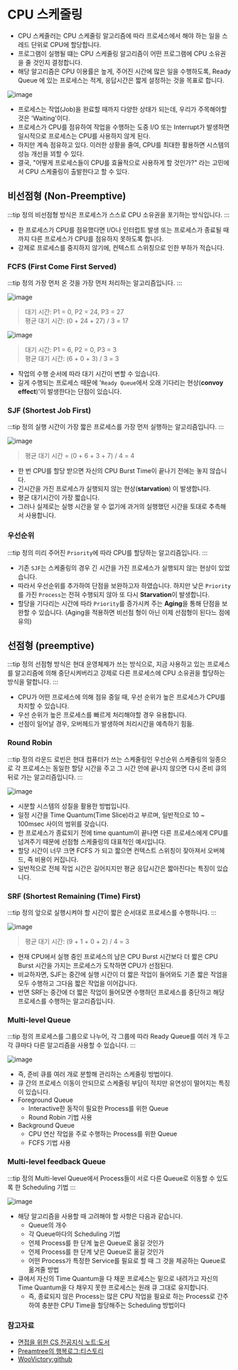 # CPU 스케줄링

- CPU 스케줄러는 CPU 스케줄링 알고리즘에 따라 프로세스에서 해야 하는 일을 스레드 단위로 CPU에 할당합니다.
- 프로그램이 실행될 떄는 CPU 스케줄링 알고리즘이 어떤 프로그램에 CPU 소유권을 줄 것인지 결정합니다.
- 해당 알고리즘은 CPU 이용률은 높게, 주어진 시간에 많은 일을 수행하도록, Ready Queue 에 있는 프로세스는 적게, 응답시간은 짧게 설정하는 것을 목표로 합니다.

![image](https://user-images.githubusercontent.com/50647845/178168301-9a4cf44f-f3be-424b-8ef6-bd782f7bdd83.png)

- 프로세스는 작업(Job)을 완료할 때까지 다양한 상태가 되는데, 우리가 주목해야할 것은 'Waiting'이다.
- 프로세스가 CPU를 점유하여 작업을 수행하는 도중 I/O 또는 Interrupt가 발생하면 일시적으로 프로세스는 CPU를 사용하지 않게 된다.
- 하지만 계속 점유하고 있다. 이러한 상황을 줄여, CPU를 최대한 활용하면 시스템의 성능 개선을 꾀할 수 있다.
- 결국, "어떻게 프로세스들이 CPU를 효율적으로 사용하게 할 것인가?" 라는 고민에서 CPU 스케줄링이 출발한다고 할 수 있다.

## 비선점형 (Non-Preemptive)

:::tip 정의
비선점형 방식은 프로세스가 스스로 CPU 소유권을 포기하는 방식입니다.
:::

- 한 프로세스가 CPU를 점유했다면 I/O나 인터럽트 발생 또는 프로세스가 종료될 때까지 다른 프로세스가 CPU를 점유하지 못하도록 합니다.
- 강제로 프로세스를 중지하지 않기에, 컨텍스트 스위칭으로 인한 부하가 적습니다.

### FCFS (First Come First Served)

:::tip 정의
가장 먼저 온 것을 가장 먼저 처리하는 알고리즘입니다.
:::

![image](https://user-images.githubusercontent.com/50647845/178171195-384e54bf-4a57-4c5d-b56d-75f25a6a6264.png)

> 대기 시간: P1 = 0, P2 = 24, P3 = 27  
> 평균 대기 시간: (0 + 24 + 27) / 3 = 17

![image](https://user-images.githubusercontent.com/50647845/178171292-76d7544c-4d33-47cc-bf77-0ddd223d5c69.png)

> 대기 시간: P1 = 6, P2 = 0, P3 = 3  
> 평균 대기 시간: (6 + 0 + 3) / 3 = 3

- 작업의 수행 순서에 따라 대기 시간이 변할 수 있습니다.
- 길게 수행되는 프로세스 때문에 '`Ready Queue`에서 오래 기다리는 현상(**convoy effect**)'이 발생한다는 단점이 있습니다.

### SJF (Shortest Job First)

:::tip 정의
실행 시간이 가장 짧은 프로세스를 가장 먼저 실행하는 알고리즘입니다.
:::

![image](https://user-images.githubusercontent.com/50647845/178171572-e274b345-38bd-4096-b61e-56e2145ad38c.png)

> 평균 대기 시간 = (0 + 6 + 3 + 7) / 4 = 4

- 한 번 CPU를 할당 받으면 자신의 CPU Burst Time이 끝나기 전에는 놓지 않습니다.
- 긴시간을 가진 프로세스가 실행되지 않는 현상(**starvation**) 이 발생합니다.
- 평균 대기시간이 가장 짧습니다.
- 그러나 실제로는 실행 시간을 알 수 없기에 과거의 실행했던 시간을 토대로 추측해서 사용합니다.

### 우선순위

:::tip 정의
미리 주어진 `Priority`에 따라 CPU를 할당하는 알고리즘입니다.
:::

- 기존 `SJF`는 스케줄링의 경우 긴 시간을 가진 프로세스가 실행되지 않는 현상이 있었습니다.
- 따라서 우선순위를 추가하여 단점을 보완하고자 하였습니다. 하지만 낮은 `Priority` 를 가진 `Process`는 전혀 수행되지 않아 또 다시 **Starvation**이 발생합니다.
- 할당을 기다리는 시간에 따라 `Priority`를 증가시켜 주는 **Aging**을 통해 단점을 보완할 수 있습니다. (Aging을 적용하면 비선점 형이 아닌 이제 선점형이 된다느 점에 유의)

## 선점형 (preemptive)

:::tip 정의
선점형 방식은 현대 운영체제가 쓰는 방식으로, 지금 사용하고 있는 프로세스를 알고리즘에 의해 중단시켜버리고 강제로 다른 프로세스에 CPU 소유권을 할당하는 방식을 말합니다.
:::

- CPU가 어떤 프로세스에 의해 점유 중일 때, 우선 순위가 높은 프로세스가 CPU를 차지할 수 있습니다.
- 우선 순위가 높은 프로세스를 빠르게 처리해야할 경우 유용합니다.
- 선점이 일어날 경우, 오버헤드가 발생하며 처리시간을 예측하기 힘듦.

### Round Robin

:::tip 정의
라운드 로빈은 현대 컴퓨터가 쓰는 스케줄링인 우선순위 스케줄링의 일종으로 각 프로세스는 동일한 할당 시간을 주고 그 시간 안에 끝나지 않으면 다시 준비 큐의 뒤로 가는 알고리즘입니다.
:::

![image](https://user-images.githubusercontent.com/50647845/178170119-780278ee-36a6-488e-8ab7-ffd366c33a17.png)

- 시분할 시스템의 성질을 활용한 방법입니다.
- 일정 시간을 Time Quantum(Time Slice)라고 부르며, 일반적으로 10 ~ 100msec 사이의 범위를 갖습니다.
- 한 프로세스가 종료되기 전에 time quantum이 끝나면 다른 프로세스에게 CPU를 넘겨주기 때문에 선점형 스케줄링의 대표적인 예시입니다.
- 할당 시간이 너무 크면 FCFS 가 되고 짧으면 컨텍스트 스위칭이 잦아져서 오버헤드, 즉 비용이 커집니다.
- 일반적으로 전체 작업 시간은 길어지지만 평균 응답시간은 짧아진다는 특징이 있습니다.

### SRF (Shortest Remaining (Time) First)

:::tip 정의
앞으로 실행시켜야 할 시간이 짧은 순서대로 프로세스를 수행하니다.
:::

![image](https://user-images.githubusercontent.com/50647845/178171737-01613c61-e8d7-4060-ad48-39c0e2a796c5.png)

> 평균 대기 시간: (9 + 1 + 0 + 2) / 4 = 3

- 현재 CPU에서 실행 중인 프로세스의 남은 CPU Burst 시간보다 더 짧은 CPU Burst 시간을 가지는 프로세스가 도착하면 CPU가 선점된다.
- 비교하자면, SJF는 중간에 실행 시간이 더 짧은 작업이 들어와도 기존 짧은 작엄을 모두 수행하고 그다음 짧은 작업을 이어갑니다.
- 반면 SRF는 중간에 더 짧은 작업이 들어모면 수행하던 프로세스를 중단하고 해당 프로세스를 수행하는 알고리즘입니다.

### Multi-level Queue

:::tip 정의
프로세스를 그룹으로 나누어, 각 그룹에 따라 Ready Queue를 여러 개 두고 각 큐마다 다른 알고리즘을 사용할 수 있습니다.
:::

![image](https://user-images.githubusercontent.com/50647845/178170306-42b1f884-f8f6-4e1f-94bb-2573a61d9eed.png)

- 즉, 준비 큐를 여러 개로 분할해 관리하는 스케줄링 방법이다.
- 큐 간의 프로세스 이동이 안되므로 스케줄링 부담이 적지만 유연성이 떨어지는 특징이 있습니다.
- Foreground Queue
    - Interactive한 동작이 필요한 Process를 위한 Queue
    - Round Robin 기법 사용
- Background Queue
    - CPU 연산 작업을 주로 수행하는 Process를 위한 Queue
    - FCFS 기법 사용

### Multi-level feedback Queue

:::tip 정의
Multi-level Queue에서 Process들이 서로 다른 Queue로 이동할 수 있도록 한 Scheduling 기법
:::

![image](https://user-images.githubusercontent.com/50647845/178170575-c878eadd-2c4d-4338-bf9e-da64796de0b0.png)

- 해당 알고리즘을 사용할 때 고려해야 할 사항은 다음과 같습니다.
    - Queue의 개수
    - 각 Queue마다의 Scheduling 기법
    - 언제 Process를 한 단계 높은 Queue로 옮길 것인가
    - 언제 Process를 한 단계 낮은 Queue로 옮길 것인가
    - 어떤 Process가 특정한 Service를 필요로 할 때 그 것을 제공하는 Queue로 옮겨줄 방법
- 큐에서 자신의 Time Quantum을 다 채운 프로세스는 밑으로 내려가고 자신의 Time Quantum을 다 채우지 못한 프로세스는 원래 큐 그대로 유지합니다.
    - 즉, 종료되지 않은 Process는 많은 CPU 작업을 필요로 하는 Process로 간주하여 충분한 CPU Time을 할당해주는 Scheduling 방법이다

### 참고자료

- [면접을 위한 CS 전공지식 노트:도서](https://www.aladin.co.kr/shop/wproduct.aspx?ItemId=292815727)
- [Preamtree의 행복로그:티스토리](https://preamtree.tistory.com/19)
- [WooVictory:github](https://github.com/WooVictory/Ready-For-Tech-Interview/blob/master/Operating%20System/CPU%20%EC%8A%A4%EC%BC%80%EC%A4%84%EB%A7%81.mdhttps://github.com/WooVictory/Ready-For-Tech-Interview)
